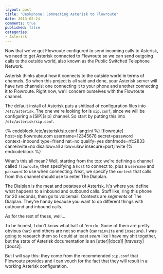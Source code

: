 ```yaml
---
layout: post
title: "Deskphone: Connecting Asterisk to Flowroute"
date: 2013-08-24
comments: true
published: false
categories:
- Asterisk
---
```


Now that we've got Flowroute configured to send incoming calls to Asterisk, we need to get Asterisk connected to Flowroute so we can send outgoing calls to the outside world, also known as the Public Switched Telephone Network.

Asterisk thinks about how it connects to the outside world in terms of channels. So when this project is all said and done, your Asterisk server will have two channels: one connecting it to your phone and another connecting it to Flowroute. Right now, we'll concern ourselves with the Flowroute channel.

The default install of Asterisk puts a shitload of configuration files into `/etc/asterisk`. The one we're looking for is `sip.conf`, since we will be configuring a [SIP][sip] channel. So start by putting this into `/etc/asterisk/sip.conf`.

{% codeblock /etc/asterisk/sip.conf lang:ini %}
[flowroute]
host=sip.flowroute.com
username=12345678
secret=password
context=inbound
type=friend
nat=no
qualify=yes
dtmfmode=rfc2833
canreinvite=no
disallow=all
allow=ulaw
insecure=port,invite
{% endcodeblock %}

What's this all mean? Well, starting from the top: we're defining a channel called `flowroute`, then specifying a `host` to connect to, plus a `username` and `password` to use when connecting. Next, we specify the `context` that calls from this channel should use to enter The Dialplan.

The Dialplan is the meat and potatoes of Asterisk. It's where you define what happens to a inbound and outbound calls. Stuff like, ring this phone for 20 seconds, then go to voicemail. Contexts are _segments_ of The Dialplan. They're handy because you want to do different things with outbound and inbound calls.

As for the rest of these, well...

To be honest, I don't know what half of 'em do. Some of them are pretty obvious (`nat`) and others are not so much (`canreinvite` and `insecure`). I was going to research them so I could at least _seem_ like I have my shit together, but the state of Asterisk documentation is an [utter][docs1] [travesty][docs2].

But I will say this: they come from the recommended `sip.conf` that Flowroute provides and I can vouch for the fact that they will result in a working Asterisk configuration.
